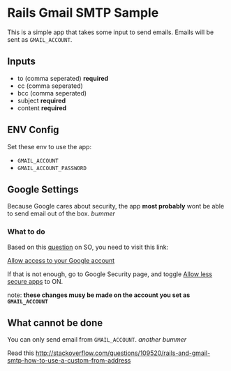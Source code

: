 # Rails Gmail SMTP Sample

This is a simple app that takes some input to send emails. Emails will be sent as `GMAIL_ACCOUNT`.

## Inputs

 - to (comma seperated) **required**
 - cc (comma seperated)
 - bcc (comma seperated)
 - subject **required**
 - content **required**
 
## ENV Config

  Set these env to use the app:
  
  - `GMAIL_ACCOUNT`
  - `GMAIL_ACCOUNT_PASSWORD`
  
## Google Settings

Because Google cares about security, the app **most probably** wont be able to send email out of the box. *bummer*

### What to do

Based on this [question](http://stackoverflow.com/a/20262500) on SO, you need to visit this link:

[Allow access to your Google account](http://www.google.com/accounts/DisplayUnlockCaptcha)

If that is not enough, go to Google Security page, and toggle [Allow less secure apps](https://myaccount.google.com/security#connectedapps) to ON.

note: **these changes musy be made on the account you set as `GMAIL_ACCOUNT`**

## What cannot be done

You can only send email from `GMAIL_ACCOUNT`. *another bummer*

Read this http://stackoverflow.com/questions/109520/rails-and-gmail-smtp-how-to-use-a-custom-from-address
